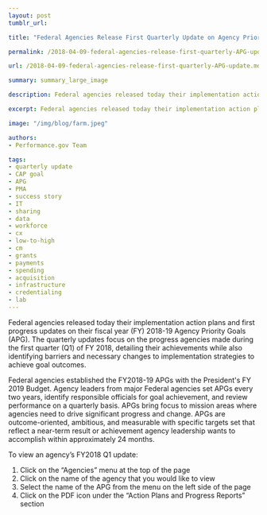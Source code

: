 ```yaml
---
layout: post
tumblr_url:

title: "Federal Agencies Release First Quarterly Update on Agency Priority Goal Progress"

permalink: /2018-04-09-federal-agencies-release-first-quarterly-APG-update/

url: /2018-04-09-federal-agencies-release-first-quarterly-APG-update.md

summary: summary_large_image

description: Federal agencies released today their implementation action plans and first progress updates on their fiscal year (FY) 2018-19 Agency Priority Goals.

excerpt: Federal agencies released today their implementation action plans and first progress updates on their fiscal year (FY) 2018-19 Agency Priority Goals.

image: "/img/blog/farm.jpeg"

authors:
- Performance.gov Team

tags:
- quarterly update
- CAP goal
- APG
- PMA
- success story
- IT
- sharing
- data
- workforce
- cx
- low-to-high
- cm
- grants
- payments
- spending
- acquisition
- infrastructure
- credentialing
- lab
---
```





<p>Federal agencies released today their implementation action plans and first progress updates on their fiscal year (FY) 2018-19 Agency Priority Goals (APG). The quarterly updates focus on the progress agencies made during the first quarter (Q1) of FY 2018, detailing their achievements while also identifying barriers and necessary changes to implementation strategies to achieve goal outcomes.
</p>
<p>Federal  agencies established the FY2018-19 APGs with the President's FY 2019 Budget. Agency leaders from major Federal agencies set APGs every two years, identify responsible officials for goal achievement, and review performance on a quarterly basis. APGs bring focus to mission areas where agencies need to drive significant progress and change. APGs are outcome-oriented, ambitious, and measurable with specific targets set that reflect a near-term result or achievement agency leadership wants to accomplish within approximately 24 months.</p>
<p>To view an agency’s FY2018 Q1 update:
<ol>
  <li>Click on the “Agencies” menu at the top of the page</li>
  <li>Click on the name of the agency that you would like to view</li>
  <li>Select the name of the APG from the menu on the left side of the page</li>
  <li>Click on the PDF icon under the “Action Plans and Progress Reports” section</li>
</ol>
</p>
